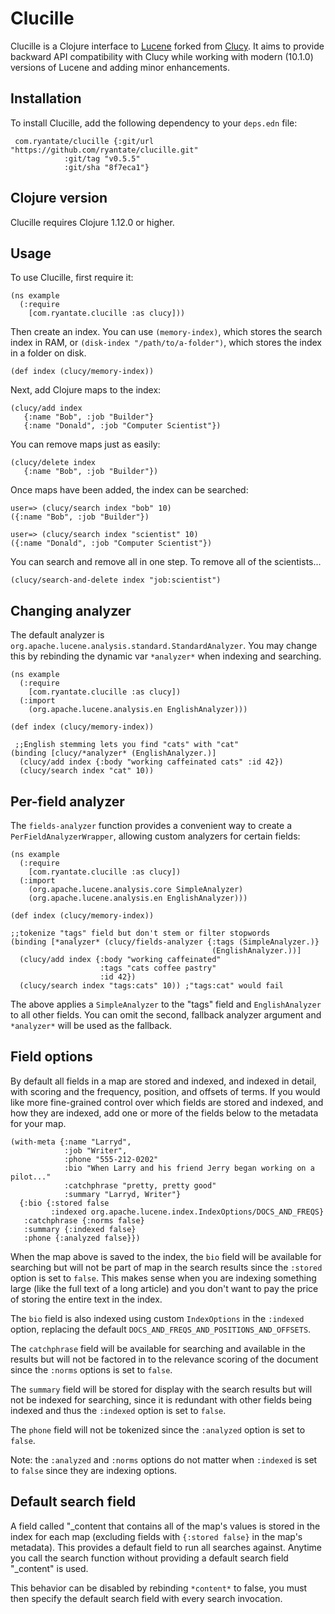 Clucille
========

Clucille is a Clojure interface to
[Lucene](https://lucene.apache.org/) forked from
[Clucy](https://github.com/weavejester/clucy). It aims to provide
backward API compatibility with Clucy while working with modern
(10.1.0) versions of Lucene and adding minor enhancements.

Installation
------------

To install Clucille, add the following dependency to your `deps.edn`
file:

	 com.ryantate/clucille {:git/url "https://github.com/ryantate/clucille.git"
				:git/tag "v0.5.5"
				:git/sha "8f7eca1"}

Clojure version
---------------

Clucille requires Clojure 1.12.0 or higher.

Usage
-----

To use Clucille, first require it:

    (ns example				
      (:require
        [com.ryantate.clucille :as clucy]))

Then create an index. You can use `(memory-index)`, which stores the search
index in RAM, or `(disk-index "/path/to/a-folder")`, which stores the index in
a folder on disk.

    (def index (clucy/memory-index))

Next, add Clojure maps to the index:

    (clucy/add index
       {:name "Bob", :job "Builder"}
       {:name "Donald", :job "Computer Scientist"})

You can remove maps just as easily:

    (clucy/delete index
       {:name "Bob", :job "Builder"})

Once maps have been added, the index can be searched:

    user=> (clucy/search index "bob" 10)
    ({:name "Bob", :job "Builder"})

    user=> (clucy/search index "scientist" 10)
    ({:name "Donald", :job "Computer Scientist"})

You can search and remove all in one step. To remove all of the
scientists...

    (clucy/search-and-delete index "job:scientist")

Changing analyzer
-----------------

The default analyzer is
`org.apache.lucene.analysis.standard.StandardAnalyzer`. You may change
this by rebinding the dynamic var `*analyzer*` when indexing and searching.

    (ns example				
      (:require
        [com.ryantate.clucille :as clucy])
      (:import
        (org.apache.lucene.analysis.en EnglishAnalyzer)))
      
    (def index (clucy/memory-index))

     ;;English stemming lets you find "cats" with "cat"
    (binding [clucy/*analyzer* (EnglishAnalyzer.)]
      (clucy/add index {:body "working caffeinated cats" :id 42})
      (clucy/search index "cat" 10))

Per-field analyzer
------------------

The `fields-analyzer` function provides a convenient way to create a
`PerFieldAnalyzerWrapper`, allowing custom analyzers for certain fields:

    (ns example				
      (:require
        [com.ryantate.clucille :as clucy])
      (:import
        (org.apache.lucene.analysis.core SimpleAnalyzer)
        (org.apache.lucene.analysis.en EnglishAnalyzer)))

    (def index (clucy/memory-index))

    ;;tokenize "tags" field but don't stem or filter stopwords
    (binding [*analyzer* (clucy/fields-analyzer {:tags (SimpleAnalyzer.)}
     	                                         (EnglishAnalyzer.))]
      (clucy/add index {:body "working caffeinated"
                        :tags "cats coffee pastry"
                        :id 42})
      (clucy/search index "tags:cats" 10)) ;"tags:cat" would fail

The above applies a `SimpleAnalyzer` to the "tags" field and
`EnglishAnalyzer` to all other fields. You can omit the second,
fallback analyzer argument and `*analyzer*` will be used as the
fallback.

Field options
-------------

By default all fields in a map are stored and indexed, and indexed
in detail, with scoring and the frequency, position, and offsets
of terms. If you would like more fine-grained control over which
fields are stored and indexed, and how they are indexed, add one or
more of the fields below to the metadata for your map.

    (with-meta {:name "Larryd",
                :job "Writer",
                :phone "555-212-0202"
                :bio "When Larry and his friend Jerry began working on a pilot..."
                :catchphrase "pretty, pretty good"
                :summary "Larryd, Writer"}
      {:bio {:stored false
             :indexed org.apache.lucene.index.IndexOptions/DOCS_AND_FREQS}
       :catchphrase {:norms false}
       :summary {:indexed false}
       :phone {:analyzed false}})

When the map above is saved to the index, the `bio` field will be
available for searching but will not be part of map in the search
results since the `:stored` option is set to `false`. This makes sense
when you are indexing something large (like the full text of a long
article) and you don't want to pay the price of storing the entire
text in the index.

The `bio` field is also indexed using custom `IndexOptions` in the
`:indexed` option, replacing the default
`DOCS_AND_FREQS_AND_POSITIONS_AND_OFFSETS`.

The `catchphrase` field will be available for searching and available in
the results but will not be factored in to the relevance scoring of
the document since the `:norms` options is set to `false`.

The `summary` field will be stored for display with the search results
but will not be indexed for searching, since it is redundant with
other fields being indexed and thus the `:indexed` option is set to `false`.

The `phone` field will not be tokenized since the `:analyzed` option is
set to `false`.

Note: the `:analyzed` and `:norms` options do not matter when
`:indexed` is set to `false` since they are indexing options.


Default search field
--------------------

A field called "_content that contains all of the map's values is
stored in the index for each map (excluding fields with `{:stored false}`
in the map's metadata). This provides a default field to run all
searches against. Anytime you call the search function without
providing a default search field "_content" is used.

This behavior can be disabled by rebinding `*content*` to false, you must
then specify the default search field with every search invocation.
